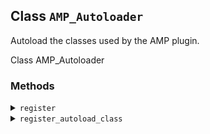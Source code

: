 ## Class `AMP_Autoloader`

Autoload the classes used by the AMP plugin.

Class AMP_Autoloader

### Methods
<details>
<summary><code>register</code></summary>

```php
static public register()
```

Registers this autoloader to PHP.


</details>
<details>
<summary><code>register_autoload_class</code></summary>

```php
static public register_autoload_class( $class_name, $filepath )
```

Allows an extensions plugin to register a class and its file for autoloading

phpcs:disable VariableAnalysis.CodeAnalysis.VariableAnalysis.UnusedVariable


</details>

